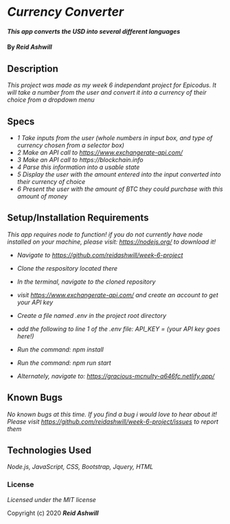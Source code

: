 # _Currency Converter_

#### _This app converts the USD into several different languages_

#### By _**Reid Ashwill**_

## Description

_This project was made as my week 6 independant project for Epicodus.  It will take a number from the user and convert it into a currency of their choice from a dropdown menu_

## Specs

* _1  Take inputs from the user (whole numbers in input box, and type of currency chosen from a selector box)_
* _2  Make an API call to https://www.exchangerate-api.com/_
* _3  Make an API call to https://blockchain.info_
* _4  Parse this information into a usable state_
* _5  Display the user with the amount entered into the input converted into their currency of choice_
* _6  Present the user with the amount of BTC they could purchase with this amount of money_

## Setup/Installation Requirements
_This app requires node to function!  if you do not currently have node installed on your machine, please visit: https://nodejs.org/ to download it!_

* _Navigate to https://github.com/reidashwill/week-6-project_
* _Clone the respository located there_
* _In the terminal, navigate to the cloned repository_
* _visit https://www.exchangerate-api.com/ and create an account to get your API key_
* _Create a file named .env in the project root directory_
* _add the following to line 1 of the .env file: API_KEY = (your API key goes here!)_
* _Run the command: npm install_
* _Run the command: npm run start_

* _Alternately, navigate to: https://gracious-mcnulty-a646fc.netlify.app/_

## Known Bugs

_No known bugs at this time._
_If you find a bug i would love to hear about it!_
_Please visit https://github.com/reidashwill/week-6-project/issues to report them_

## Technologies Used

_Node.js, JavaScript, CSS, Bootstrap, Jquery, HTML_

### License

*Licensed under the MIT license*

Copyright (c) 2020 **_Reid Ashwill_**